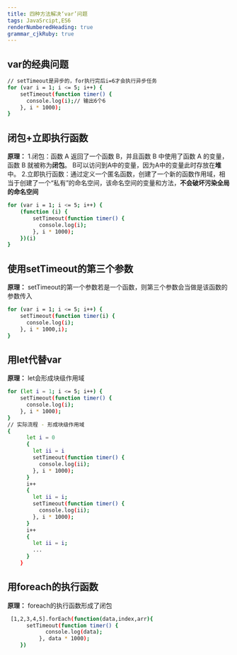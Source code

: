 ```yaml
---
title: 四种方法解决‘var’问题
tags: JavaSrcipt,ES6
renderNumberedHeading: true
grammar_cjkRuby: true
---
```



## var的经典问题
```bash
// setTimeout是异步的，for执行完后i=6才会执行异步任务
for (var i = 1; i <= 5; i++) {
    setTimeout(function timer() {
      console.log(i);// 输出6个6
    }, i * 1000);
}
```
## 闭包+立即执行函数
**原理：**
1.闭包：函数 A 返回了一个函数 B，并且函数 B 中使用了函数 A 的变量，函数 B 就被称为**闭包**。
B可以访问到A中的变量，因为A中的变量此时存放在**堆**中。
2.立即执行函数：通过定义一个匿名函数，创建了一个新的函数作用域，相当于创建了一个“私有”的命名空间，该命名空间的变量和方法，**不会破坏污染全局的命名空间**
```bash
for (var i = 1; i <= 5; i++) {
    (function (i) {
        setTimeout(function timer() {
          console.log(i);
        }, i * 1000);
    })(i)
}
```

## 使用setTimeout的第三个参数
**原理：**
setTimeout的第一个参数若是一个函数，则第三个参数会当做是该函数的参数传入
```bash
for (var i = 1; i <= 5; i++) {
    setTimeout(function timer(i) {
      console.log(i);
    }, i * 1000,i);
}
```

## 用let代替var
**原理：**
let会形成块级作用域
```bash
for (let i = 1; i <= 5; i++) {
    setTimeout(function timer() {
      console.log(i);
    }, i * 1000);
}
// 实际流程 - 形成块级作用域
{
      let i = 0
      {
        let ii = i
        setTimeout(function timer() {
          console.log(ii);
        }, i * 1000);
      }
      i++
      {
        let ii = i;
        setTimeout(function timer() {
          console.log(ii);
        }, i * 1000);
      }
      i++
      {
        let ii = i;
        ...
      }
    }
```

## 用foreach的执行函数
**原理：**
foreach的执行函数形成了闭包
```bash
 [1,2,3,4,5].forEach(function(data,index,arr){
      setTimeout(function timer() {
            console.log(data);
          }, data * 1000);
    })
```